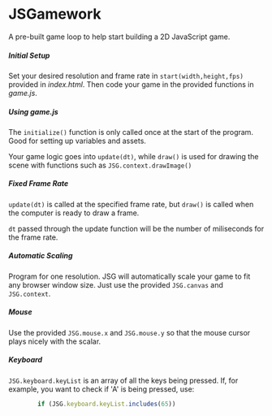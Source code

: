 # JSGamework

A pre-built game loop to help start building a 2D JavaScript game.

##### Initial Setup
Set your desired resolution and frame rate in `start(width,height,fps)` provided in _index.html_. Then code your game in the provided functions in _game.js_.

##### Using _game.js_
The `initialize()` function is only called once at the start of the program. Good for setting up variables and assets.

Your game logic goes into `update(dt)`, while `draw()` is used for drawing the scene with functions such as `JSG.context.drawImage()`

##### Fixed Frame Rate
`update(dt)` is called at the specified frame rate, but `draw()` is called when the computer is ready to draw a frame.

`dt` passed through the update function will be the number of miliseconds for the frame rate.

##### Automatic Scaling
Program for one resolution. JSG will automatically scale your game to fit any browser window size. Just use the provided `JSG.canvas` and `JSG.context`.

##### Mouse
Use the provided `JSG.mouse.x` and `JSG.mouse.y` so that the mouse cursor plays nicely with the scalar.

##### Keyboard
`JSG.keyboard.keyList` is an array of all the keys being pressed. If, for example, you want to check if 'A' is being pressed, use:
```javascript
        if (JSG.keyboard.keyList.includes(65))
```